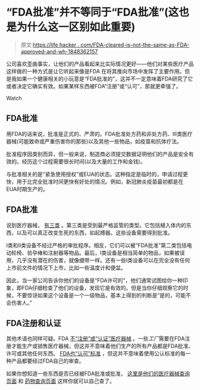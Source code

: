 # “FDA批准”并不等同于“FDA批准”(这也是为什么这一区别如此重要)

> 原文:[https://life hacker . com/FDA-cleared-is-not-the-same-as-FDA-approved-and-wh-1848362157](https://lifehacker.com/fda-cleared-is-not-the-same-as-fda-approved-and-wh-1848362157)

公司喜欢歪曲事实，让他们的产品看起来比实际情况更好——他们对某些医疗产品这样做的一种方式是让它听起来像是FDA 在将其推向市场中发挥了主要作用。但是我如果一个健康相关的小玩意是“FDA批准的”，这并不一定意味着FDA研究了它或者决定它确实有效。如果某样东西被FDA“注册”或“认可”，那就更牵强了。

Watch

## FDA批准

用FDA的话来说，批准是正式的、严肃的。FDA批准处方药和非处方药、III类医疗器械(可能致命或严重伤害你的那些)以及其他一些物品，如疫苗和抗体疗法。

批准程序因类别而异，但一般来说，制造商必须提交数据证明他们的产品是安全有效的。经历这个过程需要很长时间(以及大量的工作和金钱)。

与批准相关的是“紧急使用授权”或EUA的状态。这种指定是临时的，申请过程更快，用于比完全批准时间更快有好处的情况。例如，新冠肺炎疫苗最初都是在EUA时期生产的。

## FDA批准

说到医疗器械， [有三类](https://www.fda.gov/medical-devices/consumers-medical-devices/learn-if-medical-device-has-been-cleared-fda-marketing) 。第三类是受到最严格监管的类型。它包括植入体内的东西，以及可以真正改变生死的东西，如起搏器。这些设备需要得到批准。

I类和II类设备不经过严格的审批程序。相反，它们可以被“FDA批准”第二类包括电动轮椅、验孕棒和注射器等物品。最后，I类设备是相当简单的物品，如果被误用，几乎没有潜在的伤害，就像绷带一样。还有一些I类设备可以在完全没有任何上市前文件的情况下上市，比如一些温度计和便盆。

因此，当一家公司告诉你他们的设备是“FDA许可的”，他们通常试图给你一种印象，即FDA仔细检查了他们的设备，发现它是有效的。但是当你仔细观察它的时候，不要惊讶如果这个设备是一个一级物品，基本上得到的判断是“是的，可能不会伤害人。”

## FDA注册和认证

其他术语也同样可疑。FDA [不“注册”或“认证”医疗器械](https://www.fda.gov/medical-devices/consumers-medical-devices/are-there-fda-registered-or-fda-certified-medical-devices-how-do-i-know-what-fda-approved) 。一些*工厂*需要在FDA注册才能生产或销售医疗器械，但这并不意味着他们生产的所有产品都是FDA批准、许可或其他任何东西。 [FDA也“认可”标准](https://www.fda.gov/medical-devices/premarket-submissions-selecting-and-preparing-correct-submission/standards-and-conformity-assessment-program#process) ，但这并不意味着使用公认标准的每一种产品都要经过FDA自己的审查。

如果你想知道一些东西是否已经被FDA批准或批准， [这里是他们的医疗器械查询页面](https://www.accessdata.fda.gov/scripts/cdrh/devicesatfda/index.cfm) 和 [药物查询页面](https://www.accessdata.fda.gov/scripts/cder/daf/index.cfm) 这样你就可以自己查了。